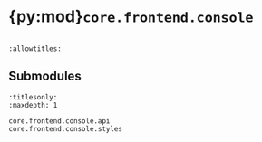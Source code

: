 # {py:mod}`core.frontend.console`

```{py:module} core.frontend.console
```

```{autodoc2-docstring} core.frontend.console
:allowtitles:
```

## Submodules

```{toctree}
:titlesonly:
:maxdepth: 1

core.frontend.console.api
core.frontend.console.styles
```
